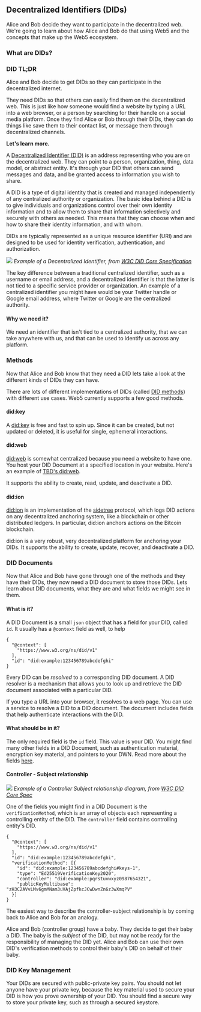 ## Decentralized Identifiers (DIDs)
Alice and Bob decide they want to participate in the decentralized web. We're going to learn about how Alice and Bob do that using Web5 and the concepts that make up the Web5 ecosystem.

### What are DIDs?
### DID TL;DR

Alice and Bob decide to get DIDs so they can participate in the decentralized internet. 

They need DIDs so that others can easily find them on the decentralized web. This is just like how someone would find a website by typing a URL into a web browser, or a person by searching for their handle on a social media platform. Once they find Alice or Bob through their DIDs, they can do things like save them to their contact list, or message them through decentralized channels. 

**Let's learn more.**

A [Decentralized Identifier (DID)](https://www.w3.org/TR/did-core/) is an address representing who you are on the decentralized web. They can point to a person, organization, thing, data model, or abstract entity. It's through your DID that others can send messages and data, and be granted access to information you wish to share.


A DID is a type of digital identity that is created and managed independently of any centralized authority or organization. The basic idea behind a DID is to give individuals and organizations control over their own identity information and to allow them to share that information selectively and securely with others as needed. This means that they can choose when and how to share their identity information, and with whom.

DIDs are typically represented as a unique resource identifier (URI) and are designed to be used for identity verification, authentication, and authorization.

![](https://i.imgur.com/jjrB9SG.png)
*Example of a Decentralized Identifier, from [W3C DID Core Specification](https://www.w3.org/TR/did-core/#a-simple-example)*

The key difference between a traditional centralized identifier, such as a username or email address, and a decentralized identifier is that the latter is not tied to a specific service provider or organization. An example of a centralized identifier you might have would be your Twitter handle or Google email address, where Twitter or Google are the centralized authority.


#### Why we need it?
We need an identifier that isn't tied to a centralized authority, that we can take anywhere with us, and that can be used to identify us across any platform.
### Methods
Now that Alice and Bob know that they need a DID lets take a look at the different kinds of DIDs they can have.

There are lots of different implementations of DIDs (called [DID methods](https://www.w3.org/TR/did-core/#methods)) with different use cases. Web5 currently supports a few good methods.

#### did:key
A [did:key](https://w3c-ccg.github.io/did-method-key/) is free and fast to spin up. Since it can be created, but not updated or deleted, it is useful for single, ephemeral interactions.

#### did:web
[did:web](https://w3c-ccg.github.io/did-method-web/) is somewhat centralized because you need a website to have one. You host your DID Document at a specified location in your website. Here's an example of [TBD's did:web](https://www.tbd.website/.well-known/did.json).

It supports the ability to create, read, update, and deactivate a DID.

#### did:ion
[did:ion](https://identity.foundation/sidetree/spec/) is an implementation of the [sidetree](https://identity.foundation/sidetree/spec/) protocol, which logs DID actions on any decentralized anchoring system, like a blockchain or other distributed ledgers. In particular, did:ion anchors actions on the Bitcoin blockchain.

did:ion is a very robust, very decentralized platform for anchoring your DIDs. It supports the ability to create, update, recover, and deactivate a DID.

### DID Documents
Now that Alice and Bob have gone through one of the methods and they have their DIDs, they now need a DID document to store those DIDs. Lets learn about DID documents, what they are and what fields we might see in them.  
#### What is it?
A DID Document is a small `json` object that has a field for your DID, called `id`. It usually has a `@context` field as well, to help 

```
{
  "@context": [
    "https://www.w3.org/ns/did/v1"
  ],
  "id": "did:example:123456789abcdefghi"
}
```

Every DID can be *resolved* to a corresponding DID document. A DID resolver is a mechanism that allows you to look up and retrieve the DID document associated with a particular DID.

If you type a URL into your browser, it resolves to a web page. You can use a service to resolve a DID to a DID document. The document includes fields that help authenticate interactions with the DID.

#### What should be in it?
The only required field is the `id` field. This value is your DID. You might find many other fields in a DID Document, such as authentication material, encryption key material, and pointers to your DWN. Read more about the fields [here](https://www.w3.org/TR/did-core/#core-properties).


#### Controller - Subject relationship
![](https://i.imgur.com/OdWtmlt.png)
*Example of a Controller Subject relationship diagram, from [W3C DID Core Spec](https://www.w3.org/TR/did-core/)*

One of the fields you might find in a DID Document is the `verificationMethod`, which is an array of objects each representing a controlling entity of the DID. The `controller` field contains controlling entity's DID.


```
{
  "@context": [
    "https://www.w3.org/ns/did/v1"
  ],
  "id": "did:example:123456789abcdefghi",
  "verificationMethod": [{
    "id": "did:example:123456789abcdefghi#keys-1",
    "type": "Ed25519VerificationKey2020", 
    "controller": "did:example:pqrstuvwxyz0987654321",
    "publicKeyMultibase": "zH3C2AVvLMv6gmMNam3uVAjZpfkcJCwDwnZn6z3wXmqPV"
  }]
}
```


The easiest way to describe the controller-subject relationship is by coming back to Alice and Bob for an analogy.

Alice and Bob (controller group) have a baby. They decide to get their baby a DID. The baby is the *subject* of the DID, but may not be ready for the responsibility of managing the DID yet. Alice and Bob can use their own DID's verification methods to control their baby's DID on behalf of their baby.


### DID Key Management
Your DIDs are secured with public-private key pairs. You should not let anyone have your private key, because the key material used to secure your DID is how you prove ownership of your DID. You should find a secure way to store your private key, such as through a secured keystore.
